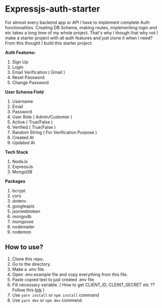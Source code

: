 # Expressjs-auth-starter

For almost every backend app or API I have to implement complete Auth functionalities. Creating DB Schema, making routes, implementing login and etc takes a long time of my whole project. That's why I though that why not I make a starter project with all auth features and just clone it when I need? From this thought I build this starter project.

**Auth Features:**

 1. Sign Up
 2. Login
 3. Email Verification ( Gmail )
 4. Reset Password
 5. Change Password

**User Schema Field**
 1. Username
 2. Email
 3. Password
 4. User Role ( Admin/Customer )
 5. Active ( True/False )
 6. Verified ( True/False )
 7. Random String ( For Verification Purpose )
 8. Created At
 9. Updated At

**Tech Stack** 
 1. NodeJs
 2. ExpressJs
 3. MongoDB

**Packages** 
 1. bcrypt
 2. cors
 3. dotenv
 4. googleapis
 5. jsonwebtoken
 6. mongodb
 7. mongoose
 8. nodemailer
 9. nodemon

## **How to use?**

 1. Clone this repo.
 2. Go to the directory.
 3. Make a .env file.
 4. Open .env.example file and copy everything from this file.
 5. Paste copied text to just created .env file
 6. Fill necessary variable. ( How to get CLIENT_ID, CLEINT_SECRET etc ?? Follow this [link](https://docs.google.com/document/d/e/2PACX-1vSC-d9T5kRDn-J8iem57OXC5fK5KU1m8SZNinxPcU4b4qBTET7PWhWaN6lSTvdAKYPiP81oIudvEraB/pub) )
 8. Use `yarn install` or `npm install` command
 9. Use `yarn dev` or `npm dev` command.

